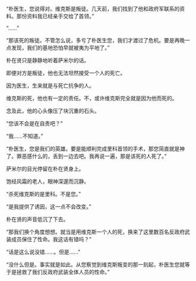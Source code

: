 “朴医生，您说得对。维克斯是叛徒。几天前，我们找到了他和政府军联系的资料。那份资料我已经亲手交给了首领。”

“……”

“那该死的叛徒。不管怎么说，多亏了朴医生您，我们才渡过了危机。要是再晚一点发现，我们的基地恐怕早就被夷为平地了。”

朴在贤只是静静地听着萨米尔的话。

即便对方是叛徒，他也无法坦然接受一个人的死亡。

因为医生，生来就是与死亡抗争的人。

维克斯的死，他也有一定的责任。不，或许维克斯完全就是因为他而死的。

念及此，他的心头像压了块沉重的石头。

“您该不会是在自责吧？”

“我……不知道。”

“朴医生，您是我们的英雄。要是能顺利完成里科首领的手术，那您简直就是神了。罪恶感什么的，丢到一边去吧。我再说一遍，那是该死的人死了。”

萨米尔的目光停留在朴在贤身上。

饱经风霜的老人，眼神深邃而沉静。

“杀死维克斯的是里科。不是您。”

“是我提供了诱因，这一点不会改变。”

朴在贤的声音低沉了下去。

“那我们换个角度想想。就当是用维克斯一个人的死，换来了这里数百名反政府武装成员保住了性命。我这话有错吗？”

“话是这么说没错……。但是……”

“没什么但是。事实就是如此。从您察觉到维克斯叛变的那一刻起，朴医生您就等于是拯救了我们反政府武装全体人员的性命。”